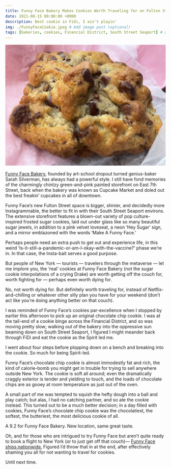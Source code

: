 ```yaml
---
title: Funny Face Bakery Makes Cookies Worth Traveling for on Fulton Street 
date: 2021-08-15 00:00:00 +0000
description: Best cookie in FiDi, I ain't playin'
img: ./FunnyFaceCookie.jpeg # Add image post (optional)
tags: [bakeries, cookies, Financial District, South Street Seaport] # add tag
---
```

![Torta](./FunnyFaceCookie.jpeg )

<a href='https://www.instagram.com/funnyfacebakery/?hl=en' target='blank'>Funny Face Bakery</a>, founded by art-school dropout turned genius-baker Sarah Silverman, has always had a powerful style. I still have fond memories of the charmingly chintzy green-and-pink painted storefront on East 7th Street, back when the bakery was known as Cupcake Market and doled out the best freakin’ cupcakes in all of downtown. 

Funny Face’s new Fulton Street space is bigger, shinier, and decidedly more Instagrammable, the better to fit in with their South Street Seaport environs. The extensive storefront features a blown-out variety of pop culture-inspired frosted sugar cookies, laid out under glass like so many beautiful sugar jewels, in addition to a pink velvet loveseat, a neon ‘Hey Sugar’ sign, and a mirror emblazoned with the words ‘Make A Funny Face.’

Perhaps people need an extra push to get out and experience life, in this weird ‘Is-it-still-a-pandemic-or-am-I-okay-with-the-vaccine?’ phase we’re in. In that case, the Insta-bait serves a good purpose. 

But people of New York — tourists — travelers through the metaverse — let me implore you, the ‘real’ cookies at Funny Face Bakery (not the sugar cookie interpolations of a crying Drake) are worth getting off the couch for, worth fighting for — perhaps even worth dying for.

No, not worth dying for. But definitely worth traveling for, instead of Netflix-and-chilling or whatever other silly plan you have for your weekend (don’t act like you’re doing anything better on that couch).

I was reminded of Funny Face’s cookies par-excellence when I stopped by earlier this afternoon to pick up an original chocolate chip cookie. I was at the tail-end of a cookie binge across the Financial District, and so was moving pretty slow; walking out of the bakery into the oppressive sun beaming down on South Street Seaport, I figured I might meander back through FiDi and eat the cookie as the Spirit led me. 

I went about four steps before plopping down on a bench and breaking into the cookie. So much for being Spirit-led.

Funny Face’s chocolate chip cookie is almost immodestly fat and rich, the kind of calorie-bomb you might get in trouble for trying to sell anywhere outside New York. The cookie is soft all around; even the dramatically craggly exterior is tender and yielding to touch, and the loads of chocolate chips are as gooey at room temperature as just out of the oven. 

A small part of me was tempted to squish the hefty dough into a ball and play catch; but alas, I had no catching partner, and so ate the cookie instead. This turned out to be a much better decision; in a day filled with cookies, Funny Face’s chocolate chip cookie was the chocolatiest, the softest, the butteriest, the most delicious cookie of all. 

A 9.2 for Funny Face Bakery. New location, same great taste. 

Oh, and for those who are intrigued to try Funny Face but aren’t quite ready to book a flight to New York (or to just get off that couch) ​​— <a href='https://funnyfacebakery.com/cart' target='blank'>Funny Face ships nationwide.</a> Figured I’d throw that in at the end, after effectively shaming you all for not wanting to travel for cookies. 

Until next time. 
